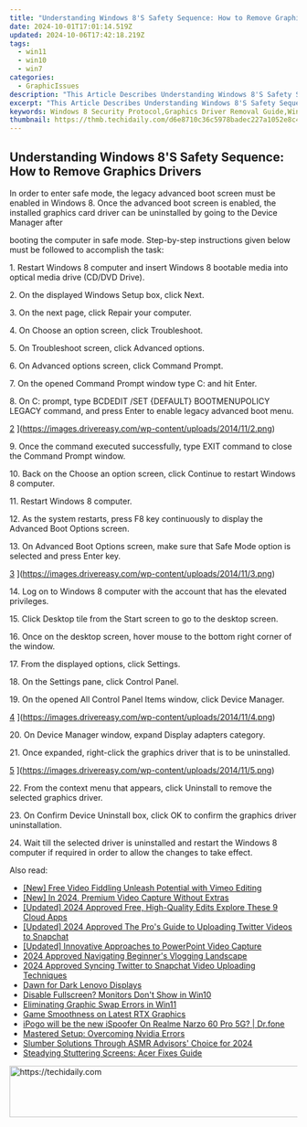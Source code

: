 ```yaml
---
title: "Understanding Windows 8'S Safety Sequence: How to Remove Graphics Drivers"
date: 2024-10-01T17:01:14.519Z
updated: 2024-10-06T17:42:18.219Z
tags:
  - win11
  - win10
  - win7
categories:
  - GraphicIssues
description: "This Article Describes Understanding Windows 8'S Safety Sequence: How to Remove Graphics Drivers"
excerpt: "This Article Describes Understanding Windows 8'S Safety Sequence: How to Remove Graphics Drivers"
keywords: Windows 8 Security Protocol,Graphics Driver Removal Guide,Windows 8 Graphics Drivers Troubleshooting,Safe Driver Uninstallation on Windows 8,Windows Operating System Security Features,Windows Drivers Management Best Practices,Uninstalling Graphics Drivers Safely
thumbnail: https://thmb.techidaily.com/d6e8710c36c5978badec227a1052e8c4e84f42f10c18f1adcfe6fd4f956e57b1.jpg
---
```


## Understanding Windows 8'S Safety Sequence: How to Remove Graphics Drivers

 In order to enter safe mode, the legacy advanced boot screen must be enabled in Windows 8\. Once the advanced boot screen is enabled, the installed graphics card driver can be uninstalled by going to the Device Manager after

 booting the computer in safe mode. Step-by-step instructions given below must be followed to accomplish the task:

  1\. Restart Windows 8 computer and insert Windows 8 bootable media into optical media drive (CD/DVD Drive).

  2\. On the displayed Windows Setup box, click Next.

  3\. On the next page, click Repair your computer.

  4\. On Choose an option screen, click Troubleshoot.

  5\. On Troubleshoot screen, click Advanced options.

  6\. On Advanced options screen, click Command Prompt.

  7\. On the opened Command Prompt window type C: and hit Enter.

  8\. On C: prompt, type BCDEDIT /SET {DEFAULT} BOOTMENUPOLICY LEGACY command, and press Enter to enable legacy advanced boot menu.

 [2](https://images.drivereasy.com/wp-content/uploads/2014/11/2.png) ](https://images.drivereasy.com/wp-content/uploads/2014/11/2.png)

 9\. Once the command executed successfully, type EXIT command to close the Command Prompt window.

  10\. Back on the Choose an option screen, click Continue to restart Windows 8 computer.

 11\. Restart Windows 8 computer.

  12\. As the system restarts, press F8 key continuously to display the Advanced Boot Options screen.

  13\. On Advanced Boot Options screen, make sure that Safe Mode option is selected and press Enter key.

 [3](https://images.drivereasy.com/wp-content/uploads/2014/11/3.png) ](https://images.drivereasy.com/wp-content/uploads/2014/11/3.png)

  14\. Log on to Windows 8 computer with the account that has the elevated privileges.

  15\. Click Desktop tile from the Start screen to go to the desktop screen.

  16\. Once on the desktop screen, hover mouse to the bottom right corner of the window.

  17\. From the displayed options, click Settings.

 18\. On the Settings pane, click Control Panel.

  19\. On the opened All Control Panel Items window, click Device Manager.

[4](https://images.drivereasy.com/wp-content/uploads/2014/11/4.png) ](https://images.drivereasy.com/wp-content/uploads/2014/11/4.png)

 20\. On Device Manager window, expand Display adapters category.

  21\. Once expanded, right-click the graphics driver that is to be uninstalled.

[5](https://images.drivereasy.com/wp-content/uploads/2014/11/5.png) ](https://images.drivereasy.com/wp-content/uploads/2014/11/5.png)

 22\. From the context menu that appears, click Uninstall to remove the selected graphics driver.

  23\. On Confirm Device Uninstall box, click OK to confirm the graphics driver uninstallation.

  24\. Wait till the selected driver is uninstalled and restart the Windows 8 computer if required in order to allow the changes to take effect.

<ins class="adsbygoogle"
     style="display:block"
     data-ad-format="autorelaxed"
     data-ad-client="ca-pub-7571918770474297"
     data-ad-slot="1223367746"></ins>

<ins class="adsbygoogle"
     style="display:block"
     data-ad-client="ca-pub-7571918770474297"
     data-ad-slot="8358498916"
     data-ad-format="auto"
     data-full-width-responsive="true"></ins>

<span class="atpl-alsoreadstyle">Also read:</span>
<div><ul>
<li><a href="https://vimeo-videos.techidaily.com/new-free-video-fiddling-unleash-potential-with-vimeo-editing/"><u>[New] Free Video Fiddling Unleash Potential with Vimeo Editing</u></a></li>
<li><a href="https://visual-screen-recording.techidaily.com/new-in-2024-premium-video-capture-without-extras/"><u>[New] In 2024, Premium Video Capture Without Extras</u></a></li>
<li><a href="https://youtube-sure.techidaily.com/ed-2024-approved-free-high-quality-edits-explore-these-9-cloud-apps/"><u>[Updated] 2024 Approved Free, High-Quality Edits Explore These 9 Cloud Apps</u></a></li>
<li><a href="https://twitter-videos.techidaily.com/updated-2024-approved-the-pros-guide-to-uploading-twitter-videos-to-snapchat/"><u>[Updated] 2024 Approved The Pro's Guide to Uploading Twitter Videos to Snapchat</u></a></li>
<li><a href="https://screen-capture.techidaily.com/updated-innovative-approaches-to-powerpoint-video-capture/"><u>[Updated] Innovative Approaches to PowerPoint Video Capture</u></a></li>
<li><a href="https://extra-guidance.techidaily.com/2024-approved-navigating-beginners-vlogging-landscape/"><u>2024 Approved Navigating Beginner's Vlogging Landscape</u></a></li>
<li><a href="https://twitter-videos.techidaily.com/2024-approved-syncing-twitter-to-snapchat-video-uploading-techniques/"><u>2024 Approved Syncing Twitter to Snapchat Video Uploading Techniques</u></a></li>
<li><a href="https://graphic-issues.techidaily.com/dawn-for-dark-lenovo-displays/"><u>Dawn for Dark Lenovo Displays</u></a></li>
<li><a href="https://graphic-issues.techidaily.com/disable-fullscreen-monitors-dont-show-in-win10/"><u>Disable Fullscreen? Monitors Don't Show in Win10</u></a></li>
<li><a href="https://graphic-issues.techidaily.com/eliminating-graphic-swap-errors-in-win11/"><u>Eliminating Graphic Swap Errors in Win11</u></a></li>
<li><a href="https://graphic-issues.techidaily.com/game-smoothness-on-latest-rtx-graphics/"><u>Game Smoothness on Latest RTX Graphics</u></a></li>
<li><a href="https://pokemon-go-android.techidaily.com/ipogo-will-be-the-new-ispoofer-on-realme-narzo-60-pro-5g-drfone-by-drfone-virtual-android/"><u>iPogo will be the new iSpoofer On Realme Narzo 60 Pro 5G? | Dr.fone</u></a></li>
<li><a href="https://graphic-issues.techidaily.com/mastered-setup-overcoming-nvidia-errors/"><u>Mastered Setup: Overcoming Nvidia Errors</u></a></li>
<li><a href="https://some-skills.techidaily.com/slumber-solutions-through-asmr-advisors-choice-for-2024/"><u>Slumber Solutions Through ASMR Advisors' Choice for 2024</u></a></li>
<li><a href="https://graphic-issues.techidaily.com/steadying-stuttering-screens-acer-fixes-guide/"><u>Steadying Stuttering Screens: Acer Fixes Guide</u></a></li>
</ul></div>

<!-- affiliate ads begin -->
<a href="https://appsumo.8odi.net/c/5597632/2049383/7443" target="_top" id="2049383">
  <img src="//a.impactradius-go.com/display-ad/7443-2049383" border="0" alt="https://techidaily.com" width="728" height="90"/>
</a>
<img height="0" width="0" src="https://appsumo.8odi.net/i/5597632/2049383/7443" style="position:absolute;visibility:hidden;" border="0" />
<!-- affiliate ads end -->

